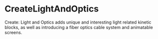 # CreateLightAndOptics

Create: Light and Optics adds unique and interesting light related kinetic blocks, as well as introducing a fiber optics cable system and animatable screens.

